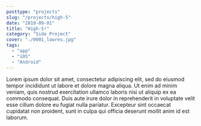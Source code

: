 ```yaml
---
posttype: "projects"
slug: "/projects/high-5"
date: "2019-09-01"
title: "High-5!"
category: "Side Project"
cover: "./0001_lowres.jpg"
tags:
  - "app"
  - "iOS"
  - "Android"
---
```


Lorem ipsum dolor sit amet, consectetur adipiscing elit, sed do eiusmod tempor incididunt ut labore et dolore magna aliqua. Ut enim ad minim veniam, quis nostrud exercitation ullamco laboris nisi ut aliquip ex ea commodo consequat. Duis aute irure dolor in reprehenderit in voluptate velit esse cillum dolore eu fugiat nulla pariatur. Excepteur sint occaecat cupidatat non proident, sunt in culpa qui officia deserunt mollit anim id est laborum.
